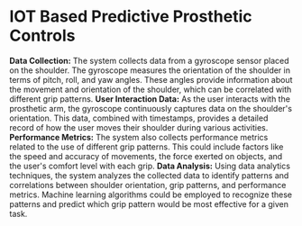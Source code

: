 # IOT Based Predictive Prosthetic Controls
**Data Collection:** The system collects data from a gyroscope sensor placed on the shoulder. 
The gyroscope measures the orientation of the shoulder in terms of pitch, roll, and yaw 
angles. These angles provide information about the movement and orientation of the 
shoulder, which can be correlated with different grip patterns.
**User Interaction Data:** As the user interacts with the prosthetic arm, the gyroscope 
continuously captures data on the shoulder's orientation. This data, combined with 
timestamps, provides a detailed record of how the user moves their shoulder during various 
activities.
**Performance Metrics:** The system also collects performance metrics related to the use of 
different grip patterns. This could include factors like the speed and accuracy of movements, 
the force exerted on objects, and the user's comfort level with each grip.
**Data Analysis:** Using data analytics techniques, the system analyzes the collected data to 
identify patterns and correlations between shoulder orientation, grip patterns, and 
performance metrics. Machine learning algorithms could be employed to recognize these 
patterns and predict which grip pattern would be most effective for a given task.
